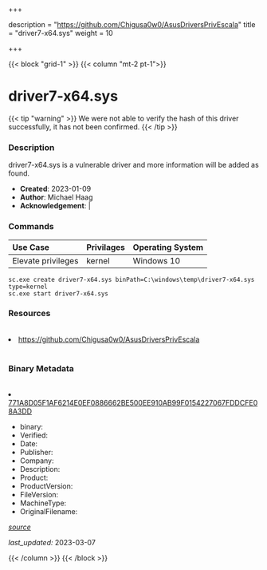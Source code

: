 +++

description = "https://github.com/Chigusa0w0/AsusDriversPrivEscala"
title = "driver7-x64.sys"
weight = 10

+++


{{< block "grid-1" >}}
{{< column "mt-2 pt-1">}}




# driver7-x64.sys 


{{< tip "warning" >}}
We were not able to verify the hash of this driver successfully, it has not been confirmed.
{{< /tip >}}




### Description


driver7-x64.sys is a vulnerable driver and more information will be added as found.


- **Created**: 2023-01-09
- **Author**: Michael Haag
- **Acknowledgement**:  | [](https://twitter.com/)

### Commands

| Use Case | Privilages | Operating System | 
|:---- | ---- | ---- |
| Elevate privileges | kernel | Windows 10 |

```
sc.exe create driver7-x64.sys binPath=C:\windows\temp\driver7-x64.sys type=kernel
sc.exe start driver7-x64.sys
```

### Resources
<br>


<li><a href=" https://github.com/Chigusa0w0/AsusDriversPrivEscala"> https://github.com/Chigusa0w0/AsusDriversPrivEscala</a></li>


<br>


### Binary Metadata
<br>



<li><a href="https://www.virustotal.com/gui/file/771A8D05F1AF6214E0EF0886662BE500EE910AB99F0154227067FDDCFE08A3DD">771A8D05F1AF6214E0EF0886662BE500EE910AB99F0154227067FDDCFE08A3DD</a></li>



- binary: 
- Verified: 
- Date: 
- Publisher: 
- Company: 
- Description: 
- Product: 
- ProductVersion: 
- FileVersion: 
- MachineType: 
- OriginalFilename: 

[*source*](https://github.com/magicsword-io/LOLDrivers/tree/main/yaml/driver7-x64.sys.yml)

*last_updated:* 2023-03-07


{{< /column >}}
{{< /block >}}
